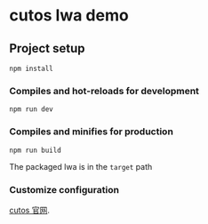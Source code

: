 # cutos lwa demo

## Project setup
```
npm install
```

### Compiles and hot-reloads for development
```
npm run dev
```

### Compiles and minifies for production
```
npm run build
```
The packaged lwa is in the `target` path


### Customize configuration
[cutos 官网](https://www.cut-os.com/).
